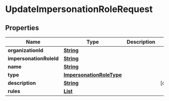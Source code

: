 

# UpdateImpersonationRoleRequest


## Properties

| Name | Type | Description | Notes |
|------------ | ------------- | ------------- | -------------|
|**organizationId** | [**String**](String.md) |  |  |
|**impersonationRoleId** | [**String**](String.md) |  |  |
|**name** | [**String**](String.md) |  |  |
|**type** | [**ImpersonationRoleType**](ImpersonationRoleType.md) |  |  |
|**description** | [**String**](String.md) |  |  [optional] |
|**rules** | [**List**](List.md) |  |  |



